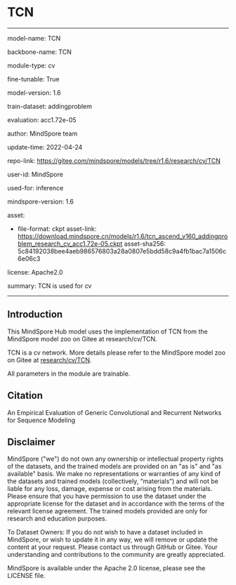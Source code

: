 # TCN

---

model-name: TCN

backbone-name: TCN

module-type: cv

fine-tunable: True

model-version: 1.6

train-dataset: addingproblem

evaluation: acc1.72e-05

author: MindSpore team

update-time: 2022-04-24

repo-link: <https://gitee.com/mindspore/models/tree/r1.6/research/cv/TCN>

user-id: MindSpore

used-for: inference

mindspore-version: 1.6

asset:

-
    file-format: ckpt
    asset-link: <https://download.mindspore.cn/models/r1.6/tcn_ascend_v160_addingproblem_research_cv_acc1.72e-05.ckpt>
    asset-sha256: 5c84192038bee4aeb986576803a28a0807e5bdd58c9a4fb1bac7a1506c6e06c3

license: Apache2.0

summary: TCN is used for cv

---

## Introduction

This MindSpore Hub model uses the implementation of TCN from the MindSpore model zoo on Gitee at research/cv/TCN.

TCN is a cv network. More details please refer to the MindSpore model zoo on Gitee at [research/cv/TCN](https://gitee.com/mindspore/models/blob/r1.6/research/cv/TCN/README.md).

All parameters in the module are trainable.

## Citation

An Empirical Evaluation of Generic Convolutional and Recurrent Networks for Sequence Modeling

## Disclaimer

MindSpore ("we") do not own any ownership or intellectual property rights of the datasets, and the trained models are provided on an "as is" and "as available" basis. We make no representations or warranties of any kind of the datasets and trained models (collectively, “materials”) and will not be liable for any loss, damage, expense or cost arising from the materials. Please ensure that you have permission to use the dataset under the appropriate license for the dataset and in accordance with the terms of the relevant license agreement. The trained models provided are only for research and education purposes.

To Dataset Owners: If you do not wish to have a dataset included in MindSpore, or wish to update it in any way, we will remove or update the content at your request. Please contact us through GitHub or Gitee. Your understanding and contributions to the community are greatly appreciated.

MindSpore is available under the Apache 2.0 license, please see the LICENSE file.
